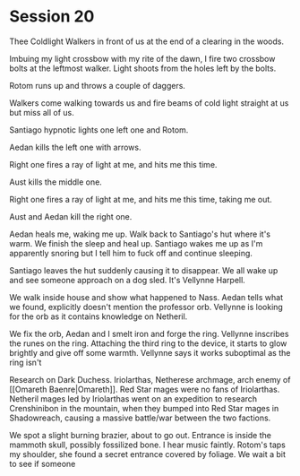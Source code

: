 # Session 20

Thee Coldlight Walkers in front of us at the end of a clearing in the woods. 

Imbuing my light crossbow with my rite of the dawn, I fire two crossbow bolts at the leftmost walker. Light shoots from the holes left by the bolts.

Rotom runs up and throws a couple of daggers.

Walkers come walking towards us and fire beams of cold light straight at us but miss all of us.

Santiago hypnotic lights one left one and Rotom.

Aedan kills the left one with arrows.

Right one fires a ray of light at me, and hits me this time. 

Aust kills the middle one.

Right one fires a ray of light at me, and hits me this time, taking me out.

Aust and Aedan kill the right one.

Aedan heals me, waking me up. Walk back to Santiago's hut where it's warm. We finish the sleep and heal up. Santiago wakes me up as I'm apparently snoring but I tell him to fuck off and continue sleeping.

Santiago leaves the hut suddenly causing it to disappear. We all wake up and see someone approach on a dog sled. It's Vellynne Harpell.

We walk inside house and show what happened to Nass. Aedan tells what we found, explicitly doesn't mention the professor orb. Vellynne is looking for the orb as it contains knowledge on Netheril.

We fix the orb, Aedan and I smelt iron and forge the ring. Vellynne inscribes the runes on the ring. Attaching the third ring to the device, it starts to glow brightly and give off some warmth. Vellynne says it works suboptimal as the ring isn't 

Research on Dark Duchess. Iriolarthas, Netherese archmage, arch enemy of [[Omareth Baenre|Omareth]]. Red Star mages were no fans of Iriolarthas. Netheril mages led by Iriolarthas went on an expedition to research Crenshinibon in the mountain, when they bumped into Red Star mages in Shadowreach, causing a massive battle/war between the two factions.

We spot a slight burning brazier, about to go out. Entrance is inside the mammoth skull, possibly fossilized bone. I hear music faintly. Rotom's taps my shoulder, she found a secret entrance covered by foliage. We wait a bit to see if someone